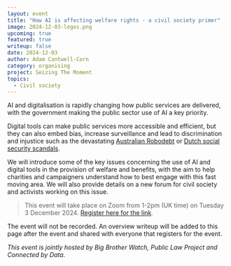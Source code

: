 ```yaml
---
layout: event
title: "How AI is affecting welfare rights - a civil society primer"
image: 2024-12-03-logos.png
upcoming: true
featured: true
writeup: false
date: 2024-12-03
author: Adam Cantwell-Corn
category: organising
project: Seizing The Moment
topics:
  - Civil society
---
```


AI and digitalisation is rapidly changing how public services are delivered, with the government making the public sector use of AI a key priority. 

<!--more-->

Digital tools can make public services more accessible and efficient, but they can also embed bias, increase surveillance and lead to discrimination and injustice such as the devastating [Australian Robodebt](https://en.wikipedia.org/wiki/Robodebt_scheme) or [Dutch social security scandals](https://en.wikipedia.org/wiki/Dutch_childcare_benefits_scandal).

We will introduce some of the key issues concerning the use of AI and digital tools in the provision of welfare and benefits, with the aim to help charities and campaigners understand how to best engage with this fast moving area. We will also provide details on a new forum for civil society and activists working on this issue.

> This event will take place on Zoom from 1-2pm (UK time) on Tuesday 3 December 2024. [Register here for the link](https://us06web.zoom.us/meeting/register/tZArdOqgqDMqH9NzhE0NIw7qAKSw42GWPC3h).

The event will not be recorded. An overview writeup will be added to this page after the event and shared with everyone that registers for the event.

_This event is jointly hosted by Big Brother Watch, Public Law Project and Connected by Data._